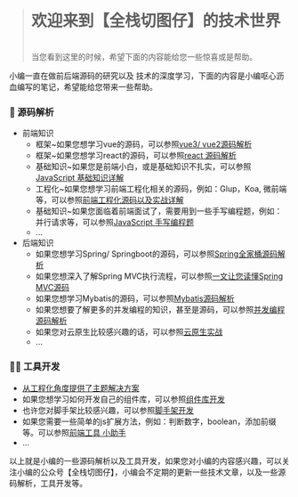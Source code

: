 > <h1>欢迎来到【全栈切图仔】的技术世界</h1>
> <br />
> 当您看到这里的时候，希望下面的内容能给您一些惊喜或是帮助。


小编一直在做前后端源码的研究以及 技术的深度学习，下面的内容是小编呕心沥血编写的笔记，希望能给您带来一些帮助。


### 🤔 源码解析
- 前端知识
  - 框架~如果您想学习vue的源码，可以参照[vue3/ vue2源码解析](https://cloud.fynote.com/share/s/qJypARgT)
  - 框架~如果您想学习react的源码，可以参照[react 源码解析](https://cloud.fynote.com/share/s/AdyIKRrs)
  - 基础知识~如果您是前端小白，或是基础知识不扎实，可以参照[JavaScript 基础知识详解](https://cloud.fynote.com/share/s/GdyzARiAE)
  - 工程化~如果您想学习前端工程化相关的源码，例如：Glup，Koa, 微前端等，可以参照[前端工程化源码以及实战详解](https://cloud.fynote.com/share/s/qJy9ARj1)
  - 基础知识~如果您面临着前端面试了，需要用到一些手写编程题，例如：并行请求等，可以参照[JavaScript 手写编程题](https://cloud.fynote.com/share/s/qJy9ARj1)
  - ...
- 后端知识
  - 如果您想学习Spring/ Springboot的源码，可以参照[Spring全家桶源码解析](https://cloud.fynote.com/share/s/GexgAWYy)
  - 如果您想深入了解Spring MVC执行流程，可以参照[一文让您读懂Spring MVC源码](https://cloud.fynote.com/share/d/XAxqAWZAJ)
  - 如果您想学习Mybatis的源码，可以参照[Mybatis源码解析](https://cloud.fynote.com/share/s/HdzAKRvc)
  - 如果您想要了解更多的并发编程的知识，甚至是源码，可以参照[并发编程源码解析](https://cloud.fynote.com/share/s/0JzLARvy)
  - 如果您对云原生比较感兴趣的话，可以参照[云原生实战](https://cloud.fynote.com/share/s/0JzVARwx)
  - ...
### 🤔🤔 工具开发
- [从工程化角度提供了主题解决方案](https://github.com/a572251465/postcss-theme-rc)
- 如果您想学习如何开发自己的组件库，可以参照[组件库开发](https://github.com/a572251465/viewer-design)
- 也许您对脚手架比较感兴趣，可以参照[脚手架开发](https://github.com/a572251465/vite-eslint-cli)
- 如果您需要一些简单的js扩展方法，例如：判断数字，boolean，添加前缀等。可以参照[前端工具 小助手](https://www.npmjs.com/package/jsmethod-extra)
- ...


以上就是小编的一些源码解析以及工具开发，如果您对小编的内容感兴趣，可以关注小编的公众号【全栈切图仔】，小编会不定期的更新一些技术文章，以及一些源码解析，工具开发等。
